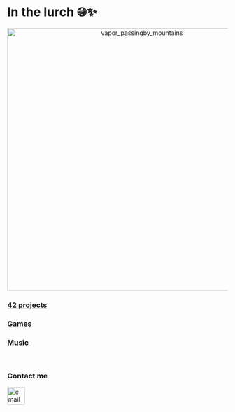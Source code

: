 <h1>In the lurch 🌐✨</h1>
<!-- <h2>About me</h2>
<p>I’m a developer with a 3-year background in C, C++, and web languages (JavaScript, TypeScript, CSS, React)</p>
<p>Since I like the creative/artistic tech side of things, I also love making <a href="https://someyear.itch.io/">videogames</a> and <a href="https://soundcloud.com/someyear">music.</a></p> -->

<div align="center">
  <img src="https://media2.giphy.com/media/v1.Y2lkPTc5MGI3NjExc2ExaDE0N2E0YTRuYXlicmVudWNuNTh4dDh6czE0aHlncW50bnpnYSZlcD12MV9pbnRlcm5hbF9naWZfYnlfaWQmY3Q9Zw/9ZsHm0z5QwSYpV7g01/giphy.gif" alt="vapor_passingby_mountains" width="600"/>
</div>


<!-- <br><div align="center"><br>
<img src="https://badge.mediaplus.ma/starryblue/sibrahim?1337Badge=off&UM6P=off" alt="sibrahim's 42 stats" />
<br><br><br><br>
![Top Langs](https://github-readme-stats.vercel.app/api/top-langs/?username=sidev86&langs_count=8&theme=dracula)
</div>
<br><br> -->


<h3 align="left"><a href="https://github.com/sidev86/42projects">42 projects</a></h3>
<h3 align="left"> <a href="https://someyear.itch.io/">Games</a></h3> 
<h3 align="left"> <a href="https://soundcloud.com/someyear">Music</a></h3>
<!-- <h3 align="left"><a href="https://portfolio-website-eight-xi-64.vercel.app">Portfolio Website (WIP)</a></h3> -->
<!--!<h3 align="left"><a href="https://sidev86.github.io/html-mywebsite">Website</a></h3> -->


<br>
<h3 align="left">Contact me</h3>
<p align="left">


<a href="mailto:samir.ibrahim@outlook.it">
  <img src="https://img.icons8.com/ios-filled/50/377cf6/new-post.png" alt="email icon" height="40" width="40"/>
</a>

